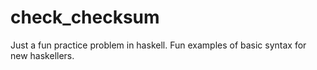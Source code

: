 # check_checksum
Just a fun practice problem in haskell. Fun examples of basic syntax for new haskellers.
